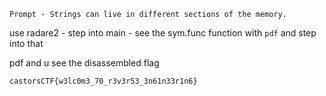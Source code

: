 `Prompt - Strings can live in different sections of the memory.`

use radare2 - step into main - see the sym.func function with `pdf` and step into that

pdf and u see the disassembled flag

`castorsCTF{w3lc0m3_70_r3v3r53_3n61n33r1n6}`